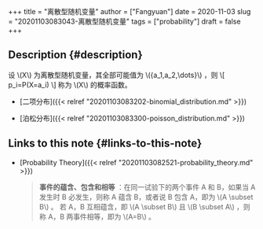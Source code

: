 +++
title = "离散型随机变量"
author = ["Fangyuan"]
date = 2020-11-03
slug = "20201103083043-离散型随机变量"
tags = ["probability"]
draft = false
+++

## Description {#description}

设 \\(X\\) 为离散型随机变量，其全部可能值为 \\({a\_1,a\_2,\dots}\\) ，则
\\[
p\_i=P(X=a\_i)
\\]
称为 \\(X\\) 的概率函数。

-   [二项分布]({{< relref "20201103083202-binomial_distribution.md" >}})

-   [泊松分布]({{< relref "20201103083300-poisson_distribution.md" >}})


## Links to this note {#links-to-this-note}

-   [Probability Theory]({{< relref "20201103082521-probability_theory.md" >}})

    >   **事件的蕴含、包含和相等** ：在同一试验下的两个事件 A 和 B，如果当 A 发生时 B 必发生，则称 A 蕴含 B，或者说 B 包含 A，即为 \\(A \subset B\\) 。
    > 若 A，B 互相蕴含，即 \\(A \subset B\\) 且 \\(B \subset A\\) ，则称 A，B 两事件相等，即为 \\(A=B\\) 。
